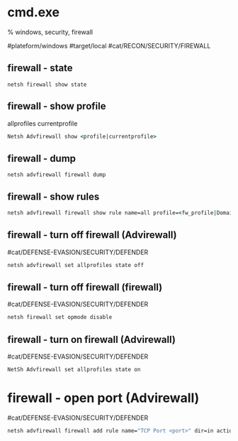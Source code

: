 # cmd.exe
% windows, security, firewall

#plateform/windows #target/local #cat/RECON/SECURITY/FIREWALL 

## firewall - state
```
netsh firewall show state
```

## firewall - show profile 
allprofiles
currentprofile
```cmd
Netsh Advfirewall show <profile|currentprofile>
```

## firewall - dump
```
netsh advfirewall firewall dump
```

## firewall - show rules
```cmd
netsh advfirewall firewall show rule name=all profile=<fw_profile|Domain>
```


## firewall - turn off firewall (Advirewall)
#cat/DEFENSE-EVASION/SECURITY/DEFENDER
```cmd
netsh advfirewall set allprofiles state off
```

## firewall - turn off firewall (firewall)
#cat/DEFENSE-EVASION/SECURITY/DEFENDER
```cmd
netsh firewall set opmode disable
```

## firewall - turn on firewall (Advirewall)
#cat/DEFENSE-EVASION/SECURITY/DEFENDER
```cmd
NetSh Advfirewall set allprofiles state on
```

# firewall - open port (Advirewall)
#cat/DEFENSE-EVASION/SECURITY/DEFENDER
```cmd
netsh advfirewall firewall add rule name="TCP Port <port>" dir=in action=allow protocol=TCP localport=<port>
```
